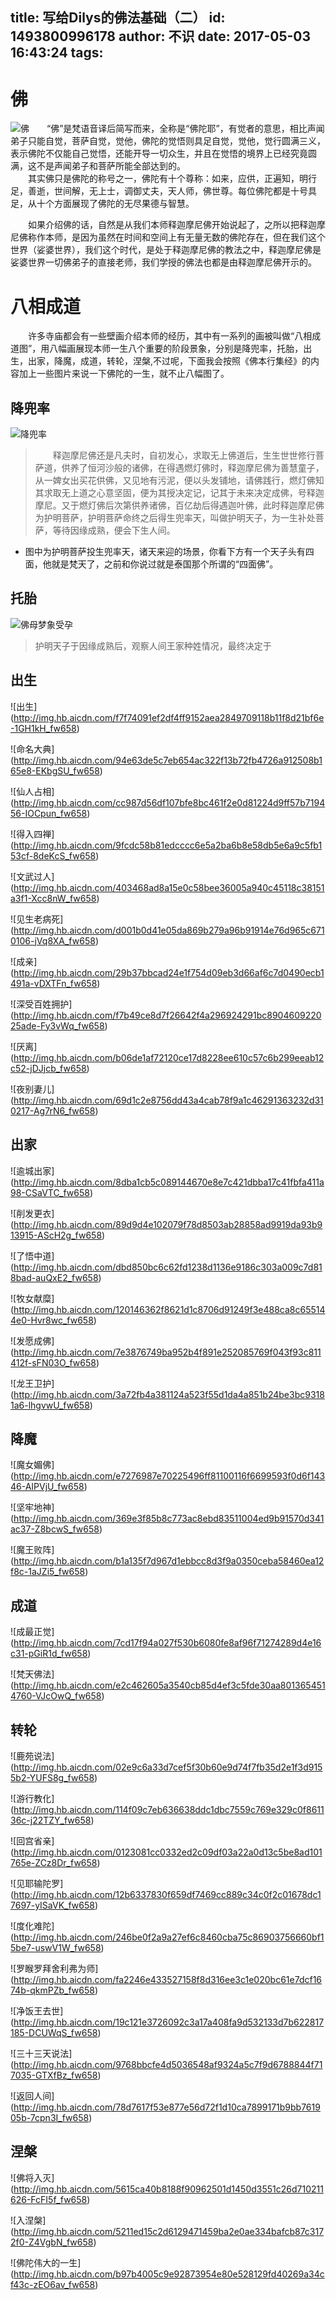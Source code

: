 title: 写给Dilys的佛法基础（二）
id: 1493800996178
author: 不识
date: 2017-05-03 16:43:24
tags:
---
# 佛
![佛](http://hdn.xnimg.cn/photos/hdn521/20120427/0845/h_large_zcus_563b000683152f76.jpg)　　“佛”是梵语音译后简写而来，全称是“佛陀耶”，有觉者的意思，相比声闻弟子只能自觉，菩萨自觉，觉他，佛陀的觉悟则具足自觉，觉他，觉行圆满三义， 表示佛陀不仅能自己觉悟，还能开导一切众生，并且在觉悟的境界上已经究竟圆满，这不是声闻弟子和菩萨所能全部达到的。  
　　其实佛只是佛陀的称号之一，佛陀有十个尊称：如来，应供，正遍知，明行足，善逝，世间解，无上士，调御丈夫，天人师，佛世尊。每位佛陀都是十号具足，从十个方面展现了佛陀的无尽果德与智慧。   
<!-- more -->
　　如果介绍佛的话，自然是从我们本师释迦摩尼佛开始说起了，之所以把释迦摩尼佛称作本师，是因为虽然在时间和空间上有无量无数的佛陀存在，但在我们这个世界（娑婆世界），我们这个时代，是处于释迦摩尼佛的教法之中，释迦摩尼佛是娑婆世界一切佛弟子的直接老师，我们学授的佛法也都是由释迦摩尼佛开示的。   
# 八相成道
　　许多寺庙都会有一些壁画介绍本师的经历，其中有一系列的画被叫做“八相成道图”，用八幅画展现本师一生八个重要的阶段景象，分别是降兜率，托胎，出生，出家，降魔，成道，转轮，涅槃,不过呢，下面我会按照《佛本行集经》的内容加上一些图片来说一下佛陀的一生，就不止八幅图了。
## 降兜率
![降兜率](http://img.hb.aicdn.com/23353f2aa0ae1bfdac11f6d17d8ff665d91f097d1398c-vmrlvW_fw658)
>　　释迦摩尼佛还是凡夫时，自初发心，求取无上佛道后，生生世世修行菩萨道，供养了恒河沙般的诸佛，在得遇燃灯佛时，释迦摩尼佛为善慧童子，从一婢女出买花供佛，又见地有污泥，便以头发铺地，请佛践行，燃灯佛知其求取无上道之心意坚固，便为其授决定记，记其于未来决定成佛，号释迦摩尼。又于燃灯佛后次第供养诸佛，百亿劫后得遇迦叶佛，此时释迦摩尼佛为护明菩萨，护明菩萨命终之后得生兜率天，叫做护明天子，为一生补处菩萨，等待因缘成熟，便会下生人间。  
- 图中为护明菩萨投生兜率天，诸天来迎的场景，你看下方有一个天子头有四面，他就是梵天了，之前和你说过就是泰国那个所谓的“四面佛”。

## 托胎
![佛母梦象受孕](http://img.hb.aicdn.com/7318630b650d1c0f7245ddc73ca9c1b2068f40ee14207-eTEpaP_fw658)
>护明天子于因缘成熟后，观察人间王家种姓情况，最终决定于

## 出生
![出生] (http://img.hb.aicdn.com/f7f74091ef2df4ff9152aea2849709118b11f8d21bf6e-1GH1kH_fw658)

![命名大典] (http://img.hb.aicdn.com/94e63de5c7eb654ac322f13b72fb4726a912508b165e8-EKbgSU_fw658)

![仙人占相] (http://img.hb.aicdn.com/cc987d56df107bfe8bc461f2e0d81224d9ff57b719456-IOCpun_fw658)

![得入四禅] (http://img.hb.aicdn.com/9fcdc58b81edcccc6e5a2ba6b8e58db5e6a9c5fb153cf-8deKcS_fw658)

![文武过人] (http://img.hb.aicdn.com/403468ad8a15e0c58bee36005a940c45118c38151a3f1-Xcc8nW_fw658)

![见生老病死] (http://img.hb.aicdn.com/d001b0d41e05da869b279a96b91914e76d965c6710106-jVq8XA_fw658)

![成亲] (http://img.hb.aicdn.com/29b37bbcad24e1f754d09eb3d66af6c7d0490ecb1491a-vDXTFn_fw658)

![深受百姓拥护] (http://img.hb.aicdn.com/f7b49ce8d7f26642f4a296924291bc890460922025ade-Fy3vWq_fw658)

![厌离] (http://img.hb.aicdn.com/b06de1af72120ce17d8228ee610c57c6b299eeab12c52-jDJjcb_fw658)

![夜别妻儿] (http://img.hb.aicdn.com/69d1c2e8756dd43a4cab78f9a1c46291363232d310217-Ag7rN6_fw658)
## 出家
![逾城出家] (http://img.hb.aicdn.com/8dba1cb5c089144670e8e7c421dbba17c41fbfa411a98-CSaVTC_fw658)

![削发更衣] (http://img.hb.aicdn.com/89d9d4e102079f78d8503ab28858ad9919da93b913915-AScH2g_fw658)

![了悟中道] (http://img.hb.aicdn.com/dbd850bc6c62fd1238d1136e9186c303a009c7d818bad-auQxE2_fw658)

![牧女献糜] (http://img.hb.aicdn.com/120146362f8621d1c8706d91249f3e488ca8c655144e0-Hvr8wc_fw658)

![发愿成佛] (http://img.hb.aicdn.com/7e3876749ba952b4f891e252085769f043f93c811412f-sFN03O_fw658)

![龙王卫护] (http://img.hb.aicdn.com/3a72fb4a381124a523f55d1da4a851b24be3bc93181a6-lhgvwU_fw658)



## 降魔
![魔女媚佛] (http://img.hb.aicdn.com/e7276987e70225496ff81100116f6699593f0d6f14346-AIPVjU_fw658)

![坚牢地神] (http://img.hb.aicdn.com/369e3f85b8c773ac8ebd83511004ed9b91570d341ac37-Z8bcwS_fw658)

![魔王败阵] (http://img.hb.aicdn.com/b1a135f7d967d1ebbcc8d3f9a0350ceba58460ea12f8c-1aJZi5_fw658)

## 成道
![成最正觉] (http://img.hb.aicdn.com/7cd17f94a027f530b6080fe8af96f71274289d4e16c31-pGiR1d_fw658)

![梵天佛法] (http://img.hb.aicdn.com/e2c462605a3540cb85d4ef3c5fde30aa8013654514760-VJcOwQ_fw658)


## 转轮

![鹿苑说法] (http://img.hb.aicdn.com/02e9c6a33d7cef5f30b60e9d74f7fb35d2e1f3d9155b2-YUFS8g_fw658)

![游行教化] (http://img.hb.aicdn.com/114f09c7eb636638ddc1dbc7559c769e329c0f861136c-j22TZY_fw658)

![回宫省亲] (http://img.hb.aicdn.com/0123081cc0332ed2c09df03a22a0d13c5be8ad101765e-ZCz8Dr_fw658)

![见耶输陀罗] (http://img.hb.aicdn.com/12b6337830f659df7469cc889c34c0f2c01678dc17697-yISaVK_fw658)

![度化难陀] (http://img.hb.aicdn.com/246be0f2a9a27ef6c8460cba75c86903756660bf15be7-uswV1W_fw658)

![罗睺罗拜舍利弗为师] (http://img.hb.aicdn.com/fa2246e433527158f8d316ee3c1e020bc61e7dcf1674b-qkmPZb_fw658)

![净饭王去世] (http://img.hb.aicdn.com/19c121e3726092c3a17a408fa9d532133d7b622817185-DCUWqS_fw658)

![三十三天说法] (http://img.hb.aicdn.com/9768bbcfe4d5036548af9324a5c7f9d6788844f717035-GTXfBz_fw658)

![返回人间] (http://img.hb.aicdn.com/78d7617f53e877e56d72f1d10ca7899171b9bb761905b-7cpn3I_fw658)


## 涅槃

![佛将入灭] (http://img.hb.aicdn.com/5615ca40b8188f90962501d1450d3551c26d710211626-FcFI5f_fw658)

![入涅槃] (http://img.hb.aicdn.com/5211ed15c2d6129471459ba2e0ae334bafcb87c3172f0-Z4VgbN_fw658)

![佛陀伟大的一生] (http://img.hb.aicdn.com/b97b4005c9e92873954e80e528129fd40269a34cf43c-zEO6av_fw658)